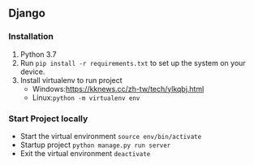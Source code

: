 ## Django
### Installation
1. Python 3.7
2. Run `pip install -r requirements.txt` to set up the system on your device.
3. Install virtualenv to run project
    - Windows:https://kknews.cc/zh-tw/tech/ylkqbj.html
    - Linux:`python -m virtualenv env`
### Start Project locally
- Start the virtual environment
`source env/bin/activate`
- Startup project
`python manage.py run server`
- Exit the virtual environment
`deactivate`